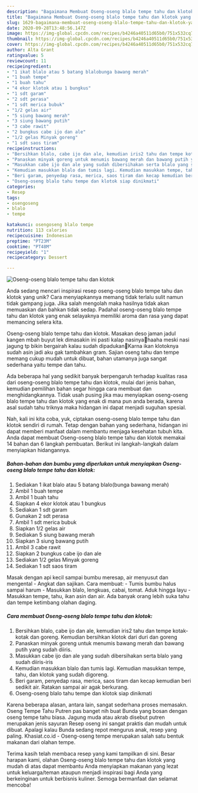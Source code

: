 ```yaml
---
description: "Bagaimana Membuat Oseng-oseng blalo tempe tahu dan klotok yang Lezat Sekali"
title: "Bagaimana Membuat Oseng-oseng blalo tempe tahu dan klotok yang Lezat Sekali"
slug: 1629-bagaimana-membuat-oseng-oseng-blalo-tempe-tahu-dan-klotok-yang-lezat-sekali
date: 2020-09-28T13:48:56.147Z
image: https://img-global.cpcdn.com/recipes/b4246a40511d65b0/751x532cq70/oseng-oseng-blalo-tempe-tahu-dan-klotok-foto-resep-utama.jpg
thumbnail: https://img-global.cpcdn.com/recipes/b4246a40511d65b0/751x532cq70/oseng-oseng-blalo-tempe-tahu-dan-klotok-foto-resep-utama.jpg
cover: https://img-global.cpcdn.com/recipes/b4246a40511d65b0/751x532cq70/oseng-oseng-blalo-tempe-tahu-dan-klotok-foto-resep-utama.jpg
author: Alta Grant
ratingvalue: 5
reviewcount: 11
recipeingredient:
- "1 ikat blalo atau 5 batang blalobunga bawang merah"
- "1 buah tempe"
- "1 buah tahu"
- "4 ekor klotok atau 1 bungkus"
- "1 sdt garam"
- "2 sdt perasa"
- "1 sdt merica bubuk"
- "1/2 gelas air"
- "5 siung bawang merah"
- "3 siung bawang putih"
- "3 cabe rawit"
- "2 bungkus cabe ijo dan ale"
- "1/2 gelas Minyak goreng"
- "1 sdt saos tiram"
recipeinstructions:
- "Bersihkan blalo, cabe ijo dan ale, kemudian iris2 tahu dan tempe kotak-kotak dan goreng. Kemudian bersihkan klotok dari duri dan goreng"
- "Panaskan minyak goreng untuk menumis bawang merah dan bawang putih yang sudah diiris."
- "Masukkan cabe ijo dan ale yang sudah dibersihakan serta blalo yang sudah diiris-iris"
- "Kemudian masukkan blalo dan tumis lagi. Kemudian masukkan tempe, tahu, dan klotok yang sudah digoreng."
- "Beri garam, penyedap rasa, merica, saos tiram dan kecap kemudian beri sedikit air. Ratakan sampai air agak berkurang."
- "Oseng-oseng blalo tahu tempe dan klotok siap dinikmati"
categories:
- Resep
tags:
- osengoseng
- blalo
- tempe

katakunci: osengoseng blalo tempe 
nutrition: 113 calories
recipecuisine: Indonesian
preptime: "PT23M"
cooktime: "PT48M"
recipeyield: "1"
recipecategory: Dessert

---
```



![Oseng-oseng blalo tempe tahu dan klotok](https://img-global.cpcdn.com/recipes/b4246a40511d65b0/751x532cq70/oseng-oseng-blalo-tempe-tahu-dan-klotok-foto-resep-utama.jpg)

Anda sedang mencari inspirasi resep oseng-oseng blalo tempe tahu dan klotok yang unik? Cara menyiapkannya memang tidak terlalu sulit namun tidak gampang juga. Jika salah mengolah maka hasilnya tidak akan memuaskan dan bahkan tidak sedap. Padahal oseng-oseng blalo tempe tahu dan klotok yang enak selayaknya memiliki aroma dan rasa yang dapat memancing selera kita.

Oseng-oseng blalo tempe tahu dan klotok. Masakan deso jaman jadul kangen mbah buyut lek dimasakin ini pasti kalap nasinya🤭haaha meski nasi jagung tp bikin bergairah kalau sudah dipadukan🤤Karna ikan klotoknya sudah asin jadi aku gak tambahkan gram. Sajian oseng tahu dan tempe memang cukup mudah untuk dibuat, bahan utamanya juga sangat sederhana yaitu tempe dan tahu.

Ada beberapa hal yang sedikit banyak berpengaruh terhadap kualitas rasa dari oseng-oseng blalo tempe tahu dan klotok, mulai dari jenis bahan, kemudian pemilihan bahan segar hingga cara membuat dan menghidangkannya. Tidak usah pusing jika mau menyiapkan oseng-oseng blalo tempe tahu dan klotok yang enak di mana pun anda berada, karena asal sudah tahu triknya maka hidangan ini dapat menjadi suguhan spesial.


Nah, kali ini kita coba, yuk, ciptakan oseng-oseng blalo tempe tahu dan klotok sendiri di rumah. Tetap dengan bahan yang sederhana, hidangan ini dapat memberi manfaat dalam membantu menjaga kesehatan tubuh kita. Anda dapat membuat Oseng-oseng blalo tempe tahu dan klotok memakai 14 bahan dan 6 langkah pembuatan. Berikut ini langkah-langkah dalam menyiapkan hidangannya.

<!--inarticleads1-->

##### Bahan-bahan dan bumbu yang diperlukan untuk menyiapkan Oseng-oseng blalo tempe tahu dan klotok:

1. Sediakan 1 ikat blalo atau 5 batang blalo(bunga bawang merah)
1. Ambil 1 buah tempe
1. Ambil 1 buah tahu
1. Siapkan 4 ekor klotok atau 1 bungkus
1. Sediakan 1 sdt garam
1. Gunakan 2 sdt perasa
1. Ambil 1 sdt merica bubuk
1. Siapkan 1/2 gelas air
1. Sediakan 5 siung bawang merah
1. Siapkan 3 siung bawang putih
1. Ambil 3 cabe rawit
1. Siapkan 2 bungkus cabe ijo dan ale
1. Sediakan 1/2 gelas Minyak goreng
1. Sediakan 1 sdt saos tiram


Masak dengan api kecil sampai bumbu meresap, air menyusut dan mengental - Angkat dan sajikan. Cara membuat: - Tumis bumbu halus sampai harum - Masukkan blalo, lengkuas, cabai, tomat. Aduk hingga layu - Masukkan tempe, tahu, ikan asin dan air. Ada banyak orang lebih suka tahu dan tempe ketimbang olahan daging. 

<!--inarticleads2-->

##### Cara membuat Oseng-oseng blalo tempe tahu dan klotok:

1. Bersihkan blalo, cabe ijo dan ale, kemudian iris2 tahu dan tempe kotak-kotak dan goreng. Kemudian bersihkan klotok dari duri dan goreng
1. Panaskan minyak goreng untuk menumis bawang merah dan bawang putih yang sudah diiris.
1. Masukkan cabe ijo dan ale yang sudah dibersihakan serta blalo yang sudah diiris-iris
1. Kemudian masukkan blalo dan tumis lagi. Kemudian masukkan tempe, tahu, dan klotok yang sudah digoreng.
1. Beri garam, penyedap rasa, merica, saos tiram dan kecap kemudian beri sedikit air. Ratakan sampai air agak berkurang.
1. Oseng-oseng blalo tahu tempe dan klotok siap dinikmati


Karena beberapa alasan, antara lain, sangat sederhana proses memasakn. Oseng Tempe Tahu Putren pas banget nih buat Bunda yang bosan dengan oseng tempe tahu biasa. Jagung muda atau akrab disebut putren merupakan jenis sayuran Resep oseng ini sangat praktis dan mudah untuk dibuat. Apalagi kalau Bunda sedang repot mengurus anak, resep yang paling. Khasiat.co.id - Oseng-oseng tempe merupakan salah satu bentuk makanan dari olahan tempe. 

Terima kasih telah membaca resep yang kami tampilkan di sini. Besar harapan kami, olahan Oseng-oseng blalo tempe tahu dan klotok yang mudah di atas dapat membantu Anda menyiapkan makanan yang lezat untuk keluarga/teman ataupun menjadi inspirasi bagi Anda yang berkeinginan untuk berbisnis kuliner. Semoga bermanfaat dan selamat mencoba!
